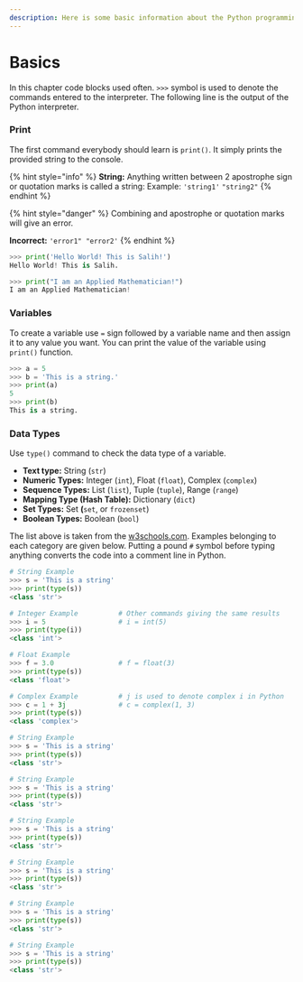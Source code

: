 ```yaml
---
description: Here is some basic information about the Python programming language.
---
```


# Basics

In this chapter code blocks used often. `>>>` symbol is used to denote the commands entered to the interpreter. The following line is the output of the Python interpreter.

### Print

The first command everybody should learn is `print()`. It simply prints the provided string to the console.

{% hint style="info" %}
**String:** Anything written between 2 apostrophe sign or quotation marks is called a string: Example: `'string1'`   `"string2"`
{% endhint %}

{% hint style="danger" %}
Combining and apostrophe or quotation marks will give an error. 

**Incorrect:** `'error1" "error2'`
{% endhint %}

```python
>>> print('Hello World! This is Salih!')
Hello World! This is Salih.

>>> print("I am an Applied Mathematician!")
I am an Applied Mathematician!
```

### Variables

To create a variable use  `=`   sign followed by a variable name and then assign it to any value you want. You can print the value of the variable using `print()`  function.

```python
>>> a = 5
>>> b = 'This is a string.'
>>> print(a)
5
>>> print(b)
This is a string.
```

### Data Types

Use `type()` command to check the data type of a variable.

* **Text type:** String \(`str`\)
* **Numeric Types:** Integer \(`int`\), Float \(`float`\), Complex \(`complex`\)
* **Sequence Types:** List \(`list`\), Tuple \(`tuple`\), Range \(`range`\)
* **Mapping Type \(Hash Table\):** Dictionary \(`dict`\)
* **Set Types:** Set **\(**`set`, or `frozenset`\)
* **Boolean Types:** Boolean \(`bool`\)

The list above is taken from the [w3schools.com](https://www.w3schools.com/python/python_datatypes.asp). Examples belonging to each category are given below. Putting a pound `#` symbol before typing anything converts the code into a comment line in Python.

```python
# String Example
>>> s = 'This is a string'
>>> print(type(s))
<class 'str'>

# Integer Example          # Other commands giving the same results
>>> i = 5                  # i = int(5)
>>> print(type(i))
<class 'int'>

# Float Example
>>> f = 3.0                # f = float(3)
>>> print(type(s))
<class 'float'>

# Complex Example          # j is used to denote complex i in Python
>>> c = 1 + 3j             # c = complex(1, 3)
>>> print(type(s))
<class 'complex'>

# String Example
>>> s = 'This is a string'
>>> print(type(s))
<class 'str'>

# String Example
>>> s = 'This is a string'
>>> print(type(s))
<class 'str'>

# String Example
>>> s = 'This is a string'
>>> print(type(s))
<class 'str'>

# String Example
>>> s = 'This is a string'
>>> print(type(s))
<class 'str'>

# String Example
>>> s = 'This is a string'
>>> print(type(s))
<class 'str'>

# String Example
>>> s = 'This is a string'
>>> print(type(s))
<class 'str'>
```





